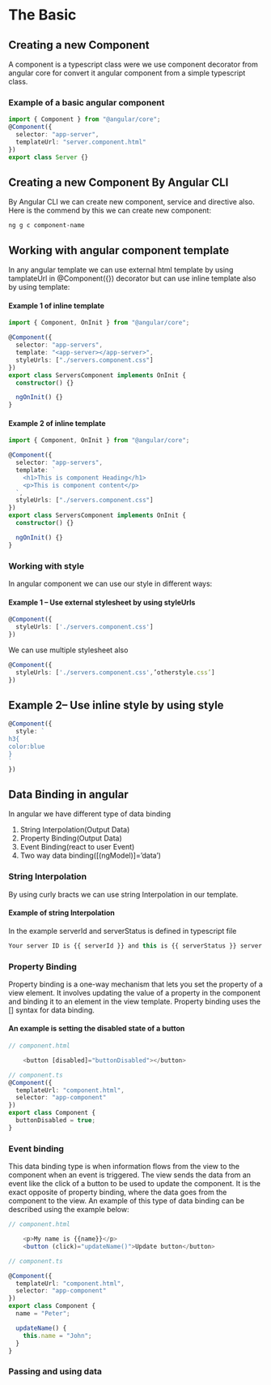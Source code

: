 # The Basic

## Creating a new Component

A component is a typescript class were we use component decorator from angular core for convert it angular component from a simple typescript class.

### Example of a basic angular component

```typescript
import { Component } from "@angular/core";
@Component({
  selector: "app-server",
  templateUrl: "server.component.html"
})
export class Server {}
```

## Creating a new Component By Angular CLI

By Angular CLI we can create new component, service and directive also.
Here is the commend by this we can create new component:

```
ng g c component-name

```

## Working with angular component template

In any angular template we can use external html template by using tamplateUrl in @Component({}) decorator but can use inline template also by using template:

#### Example 1 of inline template

```typescript
import { Component, OnInit } from "@angular/core";

@Component({
  selector: "app-servers",
  template: "<app-server></app-server>",
  styleUrls: ["./servers.component.css"]
})
export class ServersComponent implements OnInit {
  constructor() {}

  ngOnInit() {}
}
```

#### Example 2 of inline template

```typescript
import { Component, OnInit } from "@angular/core";

@Component({
  selector: "app-servers",
  template: `
    <h1>This is component Heading</h1>
    <p>This is component content</p>
  `,
  styleUrls: ["./servers.component.css"]
})
export class ServersComponent implements OnInit {
  constructor() {}

  ngOnInit() {}
}
```

### Working with style

In angular component we can use our style in different ways:

#### Example 1 – Use external stylesheet by using styleUrls

```typescript
@Component({
  styleUrls: ['./servers.component.css']
})
```

We can use multiple stylesheet also

```typescript
@Component({
  styleUrls: ['./servers.component.css',’otherstyle.css’]
})
```

## Example 2– Use inline style by using style

```typescript
@Component({
  style: `
h3{
color:blue
}
`
})
```

## Data Binding in angular

In angular we have different type of data binding

1. String Interpolation(Output Data)
2. Property Binding(Output Data)
3. Event Binding(react to user Event)
4. Two way data binding([(ngModel)]=’data’)

### String Interpolation

By using curly bracts we can use string Interpolation in our template.

#### Example of string Interpolation

In the example serverId and serverStatus is defined in typescript file

```typescript
Your server ID is {{ serverId }} and this is {{ serverStatus }} server
```

### Property Binding

Property binding is a one-way mechanism that lets you set the property of a view element. It involves updating the value of a property in the component and binding it to an element in the view template. Property binding uses the [] syntax for data binding.

#### An example is setting the disabled state of a button

```typescript
// component.html

    <button [disabled]="buttonDisabled"></button>

```

```typescript
// component.ts
@Component({
  templateUrl: "component.html",
  selector: "app-component"
})
export class Component {
  buttonDisabled = true;
}
```

### Event binding

This data binding type is when information flows from the view to the component when an event is triggered. The view sends the data from an event like the click of a button to be used to update the component. It is the exact opposite of property binding, where the data goes from the component to the view. An example of this type of data binding can be described using the example below:

```typescript
// component.html

    <p>My name is {{name}}</p>
    <button (click)="updateName()">Update button</button>

```

```typescript
// component.ts

@Component({
  templateUrl: "component.html",
  selector: "app-component"
})
export class Component {
  name = "Peter";

  updateName() {
    this.name = "John";
  }
}
```

### Passing and using data
